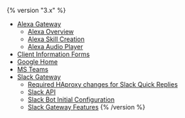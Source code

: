 {% version "3.x" %}
-   [Alexa Gateway](Alexa%20Gateway)
    -   [Alexa Overview](Alexa%20Overview)
    -   [Alexa Skill Creation](Alexa%20Skill%20Creation)
    -   [Alexa Audio Player](Alexa%20Audio%20Player)
-   [Client Information Forms](Client%20Information%20Forms)
-   [Google Home](Google%20Home)
-   [MS Teams](MS%20Teams)
-   [Slack Gateway](Slack%20Gateway)
    -   [Required HAproxy changes for Slack Quick Replies](Required%20HAproxy%20changes%20for%20Slack%20Quick%20Replies)
    -   [Slack API](Slack%20API)
    -   [Slack Bot Initial Configuration](Slack%20Bot%20Initial%20Configuration)
    -   [Slack Gateway Features](Slack%20Gateway%20Features)
{% /version %}
